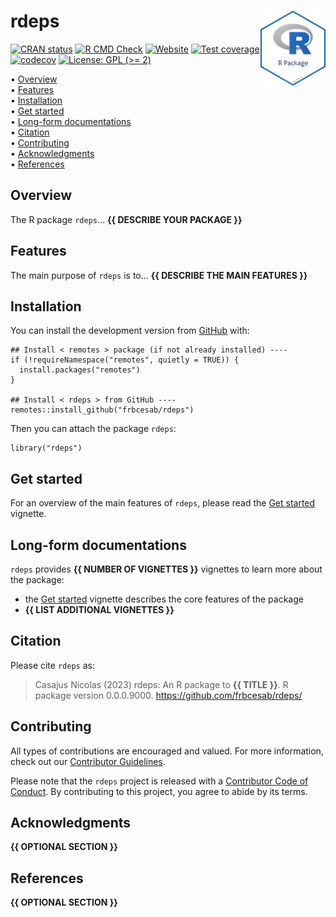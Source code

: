 <!-- README.md is generated from README.Rmd. Please edit that file -->

# rdeps <img src="man/figures/package-sticker.png" align="right" style="float:right; height:120px;"/>

<!-- badges: start -->

[![CRAN
status](https://www.r-pkg.org/badges/version/rdeps)](https://CRAN.R-project.org/package=rdeps)
[![R CMD
Check](https://github.com/frbcesab/rdeps/actions/workflows/R-CMD-check.yaml/badge.svg)](https://github.com/frbcesab/rdeps/actions/workflows/R-CMD-check.yaml)
[![Website](https://github.com/frbcesab/rdeps/actions/workflows/pkgdown.yaml/badge.svg)](https://github.com/frbcesab/rdeps/actions/workflows/pkgdown.yaml)
[![Test
coverage](https://github.com/frbcesab/rdeps/actions/workflows/test-coverage.yaml/badge.svg)](https://github.com/frbcesab/rdeps/actions/workflows/test-coverage.yaml)
[![codecov](https://codecov.io/gh/frbcesab/rdeps/branch/main/graph/badge.svg)](https://codecov.io/gh/frbcesab/rdeps)
[![License: GPL (&gt;=
2)](https://img.shields.io/badge/License-GPL%20%28%3E%3D%202%29-blue.svg)](https://choosealicense.com/licenses/gpl-2.0/)
<!-- badges: end -->

<p align="left">
• <a href="#overview">Overview</a><br> •
<a href="#features">Features</a><br> •
<a href="#installation">Installation</a><br> •
<a href="#get-started">Get started</a><br> •
<a href="#long-form-documentations">Long-form documentations</a><br> •
<a href="#citation">Citation</a><br> •
<a href="#contributing">Contributing</a><br> •
<a href="#acknowledgments">Acknowledgments</a><br> •
<a href="#references">References</a>
</p>

## Overview

The R package `rdeps`… **{{ DESCRIBE YOUR PACKAGE }}**

## Features

The main purpose of `rdeps` is to… **{{ DESCRIBE THE MAIN FEATURES }}**

## Installation

You can install the development version from
[GitHub](https://github.com/) with:

    ## Install < remotes > package (if not already installed) ----
    if (!requireNamespace("remotes", quietly = TRUE)) {
      install.packages("remotes")
    }

    ## Install < rdeps > from GitHub ----
    remotes::install_github("frbcesab/rdeps")

Then you can attach the package `rdeps`:

    library("rdeps")

## Get started

For an overview of the main features of `rdeps`, please read the [Get
started](https://frbcesab.github.io/rdeps/articles/rdeps.html) vignette.

## Long-form documentations

`rdeps` provides **{{ NUMBER OF VIGNETTES }}** vignettes to learn more
about the package:

-   the [Get
    started](https://frbcesab.github.io/rdeps/articles/rdeps.html)
    vignette describes the core features of the package
-   **{{ LIST ADDITIONAL VIGNETTES }}**

## Citation

Please cite `rdeps` as:

> Casajus Nicolas (2023) rdeps: An R package to **{{ TITLE }}**. R
> package version 0.0.0.9000. <https://github.com/frbcesab/rdeps/>

## Contributing

All types of contributions are encouraged and valued. For more
information, check out our [Contributor
Guidelines](https://github.com/frbcesab/rdeps/blob/main/CONTRIBUTING.md).

Please note that the `rdeps` project is released with a [Contributor
Code of
Conduct](https://contributor-covenant.org/version/2/1/CODE_OF_CONDUCT.html).
By contributing to this project, you agree to abide by its terms.

## Acknowledgments

**{{ OPTIONAL SECTION }}**

## References

**{{ OPTIONAL SECTION }}**
